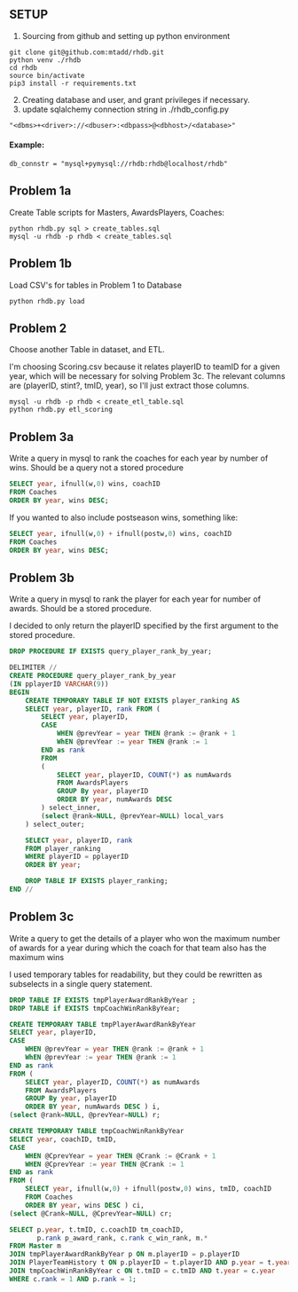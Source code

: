 SETUP
-----

1. Sourcing from github and setting up python environment
```
git clone git@github.com:mtadd/rhdb.git
python venv ./rhdb
cd rhdb
source bin/activate
pip3 install -r requirements.txt
```

2. Creating database and user, and grant privileges if necessary.
3. update sqlalchemy connection string in ./rhdb_config.py

```
"<dbms>+<driver>://<dbuser>:<dbpass>@<dbhost>/<database>"
```

#### Example: 

```
db_connstr = "mysql+pymysql://rhdb:rhdb@localhost/rhdb"
```


Problem 1a
----------
Create Table scripts for Masters, AwardsPlayers, Coaches:

```
python rhdb.py sql > create_tables.sql
mysql -u rhdb -p rhdb < create_tables.sql
```

Problem 1b 
----------
Load CSV's for tables in Problem 1 to Database

```
python rhdb.py load
```

Problem 2
---------
Choose another Table in dataset, and ETL.

I'm choosing Scoring.csv because it relates playerID to teamID for a given
year, which will be necessary for solving Problem 3c. The relevant columns are 
(playerID, stint?, tmID, year), so I'll just extract those columns.

```
mysql -u rhdb -p rhdb < create_etl_table.sql
python rhdb.py etl_scoring
```

Problem 3a
----------
Write a query in mysql to rank the coaches for each year by number of wins. 
Should be a query not a stored procedure

```sql
SELECT year, ifnull(w,0) wins, coachID 
FROM Coaches
ORDER BY year, wins DESC;
```

If you wanted to also include postseason wins, something like:

```sql
SELECT year, ifnull(w,0) + ifnull(postw,0) wins, coachID 
FROM Coaches
ORDER BY year, wins DESC;
```

Problem 3b
----------
Write a query in mysql to rank the player for each year for number of awards. Should be a stored procedure.

I decided to only return the playerID specified by the first argument to the
stored procedure.

```sql
DROP PROCEDURE IF EXISTS query_player_rank_by_year;

DELIMITER //
CREATE PROCEDURE query_player_rank_by_year
(IN pplayerID VARCHAR(9))
BEGIN
    CREATE TEMPORARY TABLE IF NOT EXISTS player_ranking AS
    SELECT year, playerID, rank FROM (
        SELECT year, playerID, 
        CASE 
            WHEN @prevYear = year THEN @rank := @rank + 1
            WhEN @prevYear := year THEN @rank := 1
        END as rank
        FROM
        (
            SELECT year, playerID, COUNT(*) as numAwards
            FROM AwardsPlayers
            GROUP By year, playerID
            ORDER BY year, numAwards DESC
        ) select_inner, 
        (select @rank=NULL, @prevYear=NULL) local_vars
    ) select_outer;

    SELECT year, playerID, rank
    FROM player_ranking
    WHERE playerID = pplayerID
    ORDER BY year;

    DROP TABLE IF EXISTS player_ranking;
END //
```

Problem 3c
----------
Write a query to get the details of a player who won the maximum number of awards for a year during which the coach for that team also has the maximum wins

I used temporary tables for readability, but they could be rewritten as
subselects in a single query statement.

```sql
DROP TABLE IF EXISTS tmpPlayerAwardRankByYear ;
DROP TABLE if EXISTS tmpCoachWinRankByYear;

CREATE TEMPORARY TABLE tmpPlayerAwardRankByYear
SELECT year, playerID, 
CASE 
    WHEN @prevYear = year THEN @rank := @rank + 1
    WhEN @prevYear := year THEN @rank := 1
END as rank
FROM (
    SELECT year, playerID, COUNT(*) as numAwards
    FROM AwardsPlayers
    GROUP By year, playerID
    ORDER BY year, numAwards DESC ) i, 
(select @rank=NULL, @prevYear=NULL) r;

CREATE TEMPORARY TABLE tmpCoachWinRankByYear
SELECT year, coachID, tmID,
CASE 
    WHEN @CprevYear = year THEN @Crank := @Crank + 1
    WHEN @CprevYear := year THEN @Crank := 1 
END as rank
FROM (
    SELECT year, ifnull(w,0) + ifnull(postw,0) wins, tmID, coachID 
    FROM Coaches
    ORDER BY year, wins DESC ) ci,
(select @Crank=NULL, @CprevYear=NULL) cr;

SELECT p.year, t.tmID, c.coachID tm_coachID, 
       p.rank p_award_rank, c.rank c_win_rank, m.* 
FROM Master m
JOIN tmpPlayerAwardRankByYear p ON m.playerID = p.playerID
JOIN PlayerTeamHistory t ON p.playerID = t.playerID AND p.year = t.year
JOIN tmpCoachWinRankByYear c ON t.tmID = c.tmID AND t.year = c.year
WHERE c.rank = 1 AND p.rank = 1;
```
